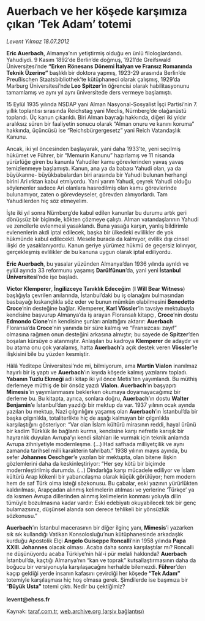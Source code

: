 # Auerbach ve her köşede karşımıza çıkan ‘Tek Adam’ totemi

*Levent Yılmaz 18.07.2012*

<div class="yazi"><p><strong>Eric Auerbach</strong>, Almanya’nın yetiştirmiş olduğu en ünlü filologlardandı. Yahudiydi. 9 Kasım 1892’de Berlin’de doğmuş, 1921’de Greifswald Üniversitesi’nde <strong>“Erken Rönesans Dönemi İtalyan ve Fransız Romanında Teknik Üzerine”</strong> başlıklı bir doktora yapmış, 1923-29 arasında Berlin’de Preußischen Staatsbibliothek’te kütüphaneci olarak çalışmış, 1929’da Marburg Üniversitesi’nde<strong> Leo Spitzer</strong>’in öğrencisi olarak habilitasyonunu tamamlamış ve aynı yıl aynı üniversitede ders vermeye başlamıştı.</p>
<p>15 Eylül 1935 yılında NSDAP yani Alman Nasyonal-Sosyalist İşçi Partisi’nin 7. yıllık toplantısı sırasında Reichstag yani Meclis, Nürnberg’de olağanüstü toplandı. Üç kanun çıkarıldı. Biri Alman bayrağı hakkında, diğeri iki yıldır aralıksız süren bir faaliyetin sonucu olarak “Alman onuru ve kanını koruma” hakkında, üçüncüsü ise “Reichsbürgergesetz” yani Reich Vatandaşlık Kanunu.</p>
<p>Ancak, iki yıl öncesinden başlayarak, yani daha 1933’te, yeni seçilmiş hükümet ve Führer, bir “Memurin Kanunu” hazırlamış ve 11 nisanda yürürlüğe giren bu kanunla Yahudiler kamu görevlerinden yavaş yavaş temizlenmeye başlamıştı. Kanun, ana ya da babası Yahudi olan, ya da büyükanne- büyükbabalardan biri arasında bir Yahudi bulunan herhangi birini Ari ırktan kabul etmiyordu. Yani yarım Yahudi, çeyrek Yahudi olduğu söylenenler sadece Ari olanlara hasredilmiş olan kamu görevlerinde bulunamıyor, zaten o görevdeyseler, görevden alınıyorlardı. Tam Yahudilerden hiç söz etmeyelim.</p>
<p>İşte iki yıl sonra Nürnberg’de kabul edilen kanunlar bu durumu artık geri dönüşsüz bir biçimde, kökten çözmeye çalıştı. Alman vatandaşlarının Yahudi ve zencilerle evlenmesi yasaklandı. Buna yasağa karşın, yanlış bildirimle evlenenlerin akdi iptal edilecek, başka bir ülkedeki evlilikler de yok hükmünde kabul edilecekti. Mesele burada da kalmıyor, evlilik dışı cinsel ilişki de yasaklanıyordu. Kanun geriye yürümez hükmü de geçersiz kılınıyor, gerçekleşmiş evlilikler de bu kanuna uygun olarak iptal ediliyordu.</p>
<p><strong>Eric Auerbach</strong>, bu yasalar yüzünden Almanya’dan 1936 yılında ayrıldı ve eylül ayında 33 reformunu yaşamış <strong>Darülfünun</strong>’da, yani yeni<strong> İstanbul Üniversitesi</strong>’nde işe başladı.</p>
<p><strong>Victor Klemperer</strong>, <strong>İngilizceye Tanıklık Edeceğim</strong> (<strong>I Will Bear Witness</strong>) başlığıyla çevrilen anılarında, İstanbul’daki bu iş olanağını bulmasından basbayağı kıskançlıkla söz eder ve bunun mümkün olabilmesini <strong>Benedetto Croce</strong>’nin desteğine bağlar. Klemperer,<strong> Karl Vössler</strong>’in tavsiye mektubuyla kendisine başvurup Almanya’da iş arayan Floransalı kitapçı, <strong>Croce</strong>’nin dostu <strong>Edmondo Cione</strong>’nin kendisine şunları anlattığını aktarır: <strong>Auerbach</strong> Floransa’da<strong> Croce</strong>’nin yanında bir süre kalmış ve “Fransızcası zayıf” olmasına rağmen onun desteğini arkasına almıştır; bu sayede de <strong>Spitzer</strong>’den boşalan kürsüye o atanmıştır. Anlaşılan bu kadroya <strong>Klemperer</strong> de adaydır ve bu atama onu çok yaralamış, hatta <strong>Auerbach</strong>’a açık destek veren<strong> Vössler</strong>’le ilişkisini bile bu yüzden kesmiştir.</p>
<p>Hâlâ Yeditepe Üniversitesi’nde mi, bilmiyorum, ama <strong>Martin Vialon</strong> inanılmaz hayırlı bir iş yaptı ve <strong>Auerbach</strong>’ın kıyıda köşede kalmış yazılarını topladı. <strong>Yabanın Tuzlu Ekmeği </strong>adlı kitap iki yıl önce Metis’ten yayımlandı. Bu müthiş derlemeye müthiş de bir önsöz yazdı <strong>Vialon</strong>. <strong>Auerbach</strong>’ın başyapıtı <strong>Mimesis</strong>’in yayımlanmasını beklerken okumaya doyamayacağımız bir derleme bu. Bu kitapta, ayrıca, sonlara doğru,<strong> Auerbach</strong>’ın dostu <strong>Walter Benjamin</strong>’e İstanbul’dan yazdığı bir mektup da var. 1937 yılının ocak ayında yazılan bu mektup, Nazi çılgınlığını yaşamış olan <strong>Auerbach</strong>’ın İstanbul’da bir başka çılgınlıkla, totaliterlikte hiç de aşağı kalmayan bir çılgınlıkla karşılaştığını gösteriyor: “Var olan İslam kültürü mirasının reddi, hayal ürünü bir kadim Türklük ile bağlantı kurma, kendisine karşı nefretle karışık bir hayranlık duyulan Avrupa’yı kendi silahları ile vurmak için teknik anlamda Avrupa zihniyetiyle modernleşme. (...) Had safhada milliyetçilik ve aynı zamanda tarihsel milli karakterin tahribatı.” 1938 yılının mayıs ayında, bu sefer <strong>Johannes Oeschger</strong>’e yazılan bir mektupta, olan bitene ilişkin gözlemlerini daha da keskinleştiriyor: “Her şey kötü bir biçimde modernleştirilmiş durumda. (...) Dindarlığa karşı mücadele ediliyor ve İslam kültürü Arap kökenli bir yabancılaşma olarak küçük görülüyor; hem modern hem de saf Türk olma isteği sözkonusu. Bu çabalar, eski yazının yürürlükten kaldırılması, Arapçadan alınmış kelimelerin atılması ve yerlerine ‘Türkçe’ ya da kısmen Avrupa dillerinden alınmış kelimelerin konması yoluyla dilin tümüyle bozulmasına kadar vardır: Eski edebiyatı okuyabilecek tek bir genç bulamazsınız, düşünsel alanda son derece tehlikeli bir yönsüzlük sözkonusu.”</p>
<p><strong>Auerbach</strong>’ın İstanbul macerasının bir diğer ilginç yanı,<strong> Mimesis</strong>’i yazarken sık sık kullandığı Vatikan Konsolosluğu’nun kütüphanesinde arkadaşlık kurduğu Apostolik Elçi <strong>Angelo Guiseppe Roncalli</strong>’nin 1958 yılında <strong>Papa XXIII. Johannes</strong> olacak olması. Acaba daha sonra karşılaştılar mı? Roncalli ne düşünüyordu acaba Türkiye’nin hâl-i pür melali hakkında? <strong>Auerbach</strong> İstanbul’da, kaçtığı Almanya’nın “kan ve toprak” kutsallaştırmasının daha da boğucu bir versiyonuyla karşılaşacağını herhalde bilemezdi. <strong>Führer</strong>’den kaçıp geldiği yerde insanın kafasını çevirdiği her köşede<strong> “Tek Adam”</strong> totemiyle karşılaşması hiç hoş olmasa gerek. Şimdilerde ise başımıza bir “<strong>Büyük Usta”</strong> totemi çıktı. Nedir bu çektiğimiz?<br/><br/><strong>levent@ehess.fr</strong></p>
</div>

Kaynak: [taraf.com.tr](http://www.taraf.com.tr/levent-yilmaz/makale-auerbach-ve-her-kosede-karsimiza-cikan-tek-adam.htm), [web.archive.org (arşiv bağlantısı)](http://web.archive.org/web/20131107095756/http://www.taraf.com.tr/levent-yilmaz/makale-auerbach-ve-her-kosede-karsimiza-cikan-tek-adam.htm)
